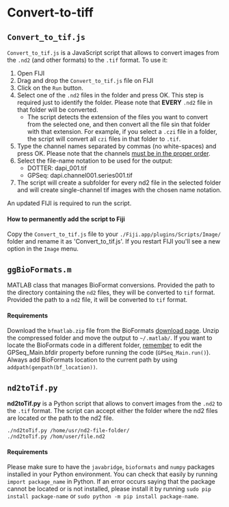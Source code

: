 Convert-to-tiff
===

## `Convert_to_tif.js`

`Convert_to_tif.js` is a JavaScript script that allows to convert images from the `.nd2` (and other formats) to the `.tif` format. To use it:

1. Open FIJI
2. Drag and drop the `Convert_to_tif.js` file on FIJI
3. Click on the `Run` button.
4. Select one of the `.nd2` files in the folder and press OK. This step is required just to identify the folder. Please note that **EVERY** `.nd2` file in that folder will be converted.
    - The script detects the extension of the files you want to convert from the selected one, and then convert all the file sin that folder with that extension. For example, if you select a `.czi` file in a folder, the script will convert all `czi` files in that folder to `.tif`.
5. Type the channel names separated by commas (no white-spaces) and press OK. Please note that the channels <u>must be in the proper order</u>.
6. Select the file-name notation to be used for the output:
    - DOTTER: dapi_001.tif
    - GPSeq: dapi.channel001.series001.tif
7. The script will create a subfolder for every nd2 file in the selected folder and will create single-channel tif images with the chosen name notation.

An updated FIJI is required to run the script.

#### How to permanently add the script to Fiji

Copy the `Convert_to_tif.js` file to your `./Fiji.app/plugins/Scripts/Image/` folder and rename it as 'Convert_to_tif.js'. If you restart FIJI you'll see a new option in the `Image` menu.

## `ggBioFormats.m`

MATLAB class that manages BioFormat conversions. Provided the path to the directory containing the `nd2` files, they will be converted to `tif` format. Provided the path to a `nd2` file, it will be converted to `tif` format.

#### Requirements

Download the `bfmatlab.zip` file from the BioFormats <a href="http://downloads.openmicroscopy.org/bio-formats/5.1.5/">download page</a>. Unzip the compressed folder and move the output to `~/.matlab/`. If you want to locate the BioFormats code in a different folder, <u>remember</u> to edit the GPSeq_Main.bfdir property before running the code (`GPSeq_Main.run()`). Always add BioFormats location to the current path by using `addpath(genpath(bf_location))`.

## `nd2toTif.py`

**nd2toTif.py** is a Python script that allows to convert images from the `.nd2` to the `.tif` format. The script can accept either the folder where the nd2 files are located or the path to the nd2 file.

    ./nd2toTif.py /home/usr/nd2-file-folder/
    ./nd2toTif.py /hom/user/file.nd2

#### Requirements

Please make sure to have the `javabridge`, `bioformats` and `numpy` packages installed in your Python environment. You can check that easily by running `import package_name` in Python. If an error occurs saying that the package cannot be located or is not installed, please install it by running `sudo pip install package-name` or `sudo python -m pip install package-name`.
